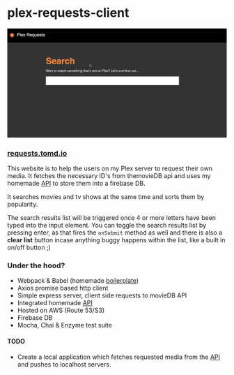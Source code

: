 # plex-requests-client

![Plex Requests Site](/docs/screenshotGIF.gif "Plex Requests Site")

### [requests.tomd.io](http://requests.tomd.io)

This website is to help the users on my Plex server to request their own media.
It fetches the necessary ID's from themovieDB api and uses my homemade [API](https://github.com/tomdaniels/plex-requests-api) to store them into a firebase DB.

It searches movies and tv shows at the same time and sorts them by popularity.

The search results list will be triggered once 4 or more letters have been typed into the input element.
You can toggle the search results list by pressing enter, as that fires the `onSubmit` method as well and
there is also a **clear list** button incase anything buggy happens within the list, like a built in on/off button ;)

### Under the hood?

- Webpack & Babel (homemade [boilerplate](https://github.com/tomdaniels/react-boilerplate))
- Axios promise based http client
- Simple express server, client side requests to movieDB API
- Integrated homemade [API](https://github.com/tomdaniels/plex-requests-api)
- Hosted on AWS (Route 53/S3)
- Firebase DB
- Mocha, Chai & Enzyme test suite

#### TODO

- Create a local application which fetches requested media from the [API](https://github.com/tomdaniels/plex-requests-api) and pushes to localhost servers.
